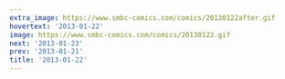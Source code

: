 ```yaml
---
extra_image: https://www.smbc-comics.com/comics/20130122after.gif
hovertext: '2013-01-22'
image: https://www.smbc-comics.com/comics/20130122.gif
next: '2013-01-23'
prev: '2013-01-21'
title: '2013-01-22'
---
```

